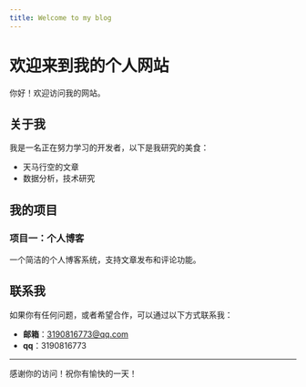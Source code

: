 ```yaml
---
title: Welcome to my blog
---
```

# 欢迎来到我的个人网站

你好！欢迎访问我的网站。

## 关于我

我是一名正在努力学习的开发者，以下是我研究的美食：
- 天马行空的文章
- 数据分析，技术研究

## 我的项目

### 项目一：个人博客
一个简洁的个人博客系统，支持文章发布和评论功能。

## 联系我

如果你有任何问题，或者希望合作，可以通过以下方式联系我：
- **邮箱**：3190816773@qq.com
- **qq**：3190816773


---

感谢你的访问！祝你有愉快的一天！

